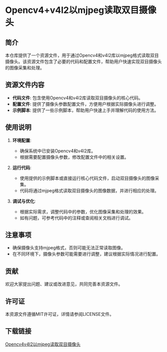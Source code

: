 # Opencv4+v4l2以mjpeg读取双目摄像头

## 简介

本仓库提供了一个资源文件，用于通过Opencv4和v4l2库以mjpeg格式读取双目摄像头。该资源文件包含了必要的代码和配置文件，帮助用户快速实现双目摄像头的图像采集和处理。

## 资源文件内容

- **代码文件**: 包含使用Opencv4和v4l2库读取双目摄像头的核心代码。
- **配置文件**: 提供了摄像头参数配置文件，方便用户根据实际摄像头进行调整。
- **示例脚本**: 提供了一些示例脚本，帮助用户快速上手并理解代码的使用方法。

## 使用说明

1. **环境配置**: 
   - 确保系统中已安装Opencv4和v4l2库。
   - 根据需要配置摄像头参数，修改配置文件中的相关设置。

2. **运行代码**:
   - 使用提供的示例脚本或直接运行核心代码文件，启动双目摄像头的图像采集。
   - 代码将通过mjpeg格式读取双目摄像头的图像数据，并进行相应的处理。

3. **调试与优化**:
   - 根据实际需求，调整代码中的参数，优化图像采集和处理的效果。
   - 如有问题，可参考代码中的注释或查阅相关文档进行调试。

## 注意事项

- 确保摄像头支持mjpeg格式，否则可能无法正常读取图像。
- 在不同环境下，摄像头参数可能需要进行调整，建议根据实际情况进行配置。

## 贡献

欢迎大家提出问题、建议或改进意见，共同完善本资源文件。

## 许可证

本资源文件遵循MIT许可证，详情请参阅LICENSE文件。

## 下载链接

[Opencv4v4l2以mjpeg读取双目摄像头](https://pan.quark.cn/s/393509fc3fe8)